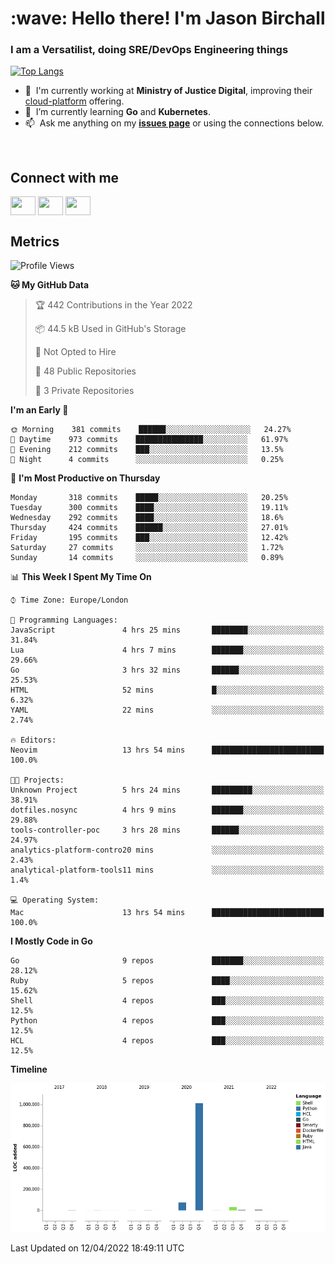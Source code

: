 <h1 align="left" id="jason-title">:wave: Hello there! I'm Jason Birchall</h1>
<h3 align="left">I am a Versatilist, doing SRE/DevOps Engineering things</h3>

[![Top Langs](https://github-readme-stats.vercel.app/api?username=jasonBirchall&show_icons=true&count_private=true&include_all_commits=true&theme=gruvbox)](https://github.com/anuraghazra/github-readme-stats)

- :office: &nbsp;I'm currently working at **Ministry of Justice Digital**, improving their [cloud-platform](https://github.com/ministryofjustice/cloud-platform) offering.
- :seedling: &nbsp;I’m currently learning **Go** and **Kubernetes**.
- :mailbox: &nbsp;Ask me anything on my **[issues page]** or using the connections below.


<br>

<h2>Connect with me</h2>
<p>
<a href="https://twitter.com/jsonBirchall" target="blank"><img align="center" src="https://cdn.jsdelivr.net/npm/simple-icons@3.0.1/icons/twitter.svg" alt="" height="30" width="40" /></a>
<a href="https://keybase.io/json0" target="blank"><img align="center" src="https://cdn.jsdelivr.net/npm/simple-icons@3.0.1/icons/keybase.svg" alt="" height="30" width="40" /></a>
<a href="https://www.reddit.com/user/kakorate" target="blank"><img align="center" src="https://cdn.jsdelivr.net/npm/simple-icons@3.0.1/icons/reddit.svg" alt="" height="30" width="40" /></a>
</p>

<h2>Metrics</h2>

<!--START_SECTION:waka-->
![Profile Views](http://img.shields.io/badge/Profile%20Views-0-blue)

**🐱 My GitHub Data** 

> 🏆 442 Contributions in the Year 2022
 > 
> 📦 44.5 kB Used in GitHub's Storage 
 > 
> 🚫 Not Opted to Hire
 > 
> 📜 48 Public Repositories 
 > 
> 🔑 3 Private Repositories  
 > 
**I'm an Early 🐤** 

```text
🌞 Morning    381 commits    ██████░░░░░░░░░░░░░░░░░░░   24.27% 
🌆 Daytime    973 commits    ███████████████░░░░░░░░░░   61.97% 
🌃 Evening    212 commits    ███░░░░░░░░░░░░░░░░░░░░░░   13.5% 
🌙 Night      4 commits      ░░░░░░░░░░░░░░░░░░░░░░░░░   0.25%

```
📅 **I'm Most Productive on Thursday** 

```text
Monday       318 commits    █████░░░░░░░░░░░░░░░░░░░░   20.25% 
Tuesday      300 commits    ████░░░░░░░░░░░░░░░░░░░░░   19.11% 
Wednesday    292 commits    ████░░░░░░░░░░░░░░░░░░░░░   18.6% 
Thursday     424 commits    ██████░░░░░░░░░░░░░░░░░░░   27.01% 
Friday       195 commits    ███░░░░░░░░░░░░░░░░░░░░░░   12.42% 
Saturday     27 commits     ░░░░░░░░░░░░░░░░░░░░░░░░░   1.72% 
Sunday       14 commits     ░░░░░░░░░░░░░░░░░░░░░░░░░   0.89%

```


📊 **This Week I Spent My Time On** 

```text
⌚︎ Time Zone: Europe/London

💬 Programming Languages: 
JavaScript               4 hrs 25 mins       ████████░░░░░░░░░░░░░░░░░   31.84% 
Lua                      4 hrs 7 mins        ███████░░░░░░░░░░░░░░░░░░   29.66% 
Go                       3 hrs 32 mins       ██████░░░░░░░░░░░░░░░░░░░   25.53% 
HTML                     52 mins             █░░░░░░░░░░░░░░░░░░░░░░░░   6.32% 
YAML                     22 mins             ░░░░░░░░░░░░░░░░░░░░░░░░░   2.74%

🔥 Editors: 
Neovim                   13 hrs 54 mins      █████████████████████████   100.0%

🐱‍💻 Projects: 
Unknown Project          5 hrs 24 mins       █████████░░░░░░░░░░░░░░░░   38.91% 
dotfiles.nosync          4 hrs 9 mins        ███████░░░░░░░░░░░░░░░░░░   29.88% 
tools-controller-poc     3 hrs 28 mins       ██████░░░░░░░░░░░░░░░░░░░   24.97% 
analytics-platform-contro20 mins             ░░░░░░░░░░░░░░░░░░░░░░░░░   2.43% 
analytical-platform-tools11 mins             ░░░░░░░░░░░░░░░░░░░░░░░░░   1.4%

💻 Operating System: 
Mac                      13 hrs 54 mins      █████████████████████████   100.0%

```

**I Mostly Code in Go** 

```text
Go                       9 repos             ███████░░░░░░░░░░░░░░░░░░   28.12% 
Ruby                     5 repos             ████░░░░░░░░░░░░░░░░░░░░░   15.62% 
Shell                    4 repos             ███░░░░░░░░░░░░░░░░░░░░░░   12.5% 
Python                   4 repos             ███░░░░░░░░░░░░░░░░░░░░░░   12.5% 
HCL                      4 repos             ███░░░░░░░░░░░░░░░░░░░░░░   12.5%

```


**Timeline**

![Chart not found](https://raw.githubusercontent.com/jasonBirchall/jasonBirchall/main/charts/bar_graph.png) 


 Last Updated on 12/04/2022 18:49:11 UTC
<!--END_SECTION:waka-->

<!-- links -->

[issues page]: https://github.com/jasonBirchall/jasonBirchall/issues "jasonBirchall/issues"
